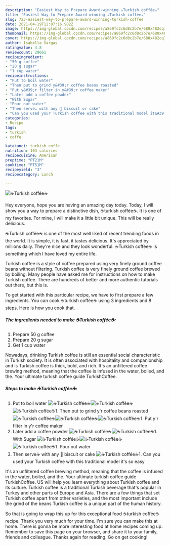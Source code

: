 ```yaml
---
description: "Easiest Way to Prepare Award-winning ☕Turkish coffée☕"
title: "Easiest Way to Prepare Award-winning ☕Turkish coffée☕"
slug: 723-easiest-way-to-prepare-award-winning-turkish-coffee
date: 2021-04-19T12:07:16.982Z
image: https://img-global.cpcdn.com/recipes/a869fc2c6d8c2b7e/680x482cq70/turkish-coffee-recipe-main-photo.jpg
thumbnail: https://img-global.cpcdn.com/recipes/a869fc2c6d8c2b7e/680x482cq70/turkish-coffee-recipe-main-photo.jpg
cover: https://img-global.cpcdn.com/recipes/a869fc2c6d8c2b7e/680x482cq70/turkish-coffee-recipe-main-photo.jpg
author: Isabella Vargas
ratingvalue: 4.8
reviewcount: 29661
recipeingredient:
- "50 g coffee"
- "20 g sugar"
- "1 cup water"
recipeinstructions:
- "Put to boil water"
- "Then put to grind y&#39;r coffee beans roasted"
- "Put y&#39;r filter in y&#39;r coffee maker"
- "Later add a coffee powder"
- "With Sugar"
- "Pour out water"
- "Then serve☕ with any 🍪 biscuit or cake"
- "Can you used your Turkish coffee with this traditional model it&#39;s so easy"
categories:
- Recipe
tags:
- turkish
- coffe

katakunci: turkish coffe 
nutrition: 103 calories
recipecuisine: American
preptime: "PT21M"
cooktime: "PT51M"
recipeyield: "3"
recipecategory: Lunch

---
```



![☕Turkish coffée☕](https://img-global.cpcdn.com/recipes/a869fc2c6d8c2b7e/680x482cq70/turkish-coffee-recipe-main-photo.jpg)

Hey everyone, hope you are having an amazing day today. Today, I will show you a way to prepare a distinctive dish, ☕turkish coffée☕. It is one of my favorites. For mine, I will make it a little bit unique. This will be really delicious.

☕Turkish coffée☕ is one of the most well liked of recent trending foods in the world. It is simple, it is fast, it tastes delicious. It's appreciated by millions daily. They're nice and they look wonderful. ☕Turkish coffée☕ is something which I have loved my entire life.

Turkish coffee is a style of coffee prepared using very finely ground coffee beans without filtering. Turkish coffee is very finely ground coffee brewed by boiling. Many people have asked me for instructions on how to make Turkish coffee. There are hundreds of better and more authentic tutorials out there, but this is.


To get started with this particular recipe, we have to first prepare a few ingredients. You can cook ☕turkish coffée☕ using 3 ingredients and 8 steps. Here is how you cook that.

<!--inarticleads1-->

##### The ingredients needed to make ☕Turkish coffée☕:

1. Prepare 50 g coffee
1. Prepare 20 g sugar
1. Get 1 cup water


Nowadays, drinking Turkish coffee is still an essential social characteristic in Turkish society. It is often associated with hospitality and companionship and is Turkish coffee is thick, bold, and rich. It&#39;s an unfiltered coffee brewing method, meaning that the coffee is infused in the water, boiled, and the. Your ultimate turkish coffee guide TurkishCoffee. 

<!--inarticleads2-->

##### Steps to make ☕Turkish coffée☕:

1. Put to boil water
<img src="https://img-global.cpcdn.com/steps/9995be7522a474d6/160x128cq70/turkish-coffee-recipe-step-1-photo.jpg" alt="☕Turkish coffée☕"><img src="https://img-global.cpcdn.com/steps/2a39c133893d9ef8/160x128cq70/turkish-coffee-recipe-step-1-photo.jpg" alt="☕Turkish coffée☕"><img src="https://img-global.cpcdn.com/steps/aab8f80c566e83db/160x128cq70/turkish-coffee-recipe-step-1-photo.jpg" alt="☕Turkish coffée☕">1. Then put to grind y&#39;r coffee beans roasted
<img src="https://img-global.cpcdn.com/steps/fe685b24988d6d53/160x128cq70/turkish-coffee-recipe-step-2-photo.jpg" alt="☕Turkish coffée☕"><img src="https://img-global.cpcdn.com/steps/c7cebd52c24fef94/160x128cq70/turkish-coffee-recipe-step-2-photo.jpg" alt="☕Turkish coffée☕"><img src="https://img-global.cpcdn.com/steps/61163b35b29e606a/160x128cq70/turkish-coffee-recipe-step-2-photo.jpg" alt="☕Turkish coffée☕">1. Put y&#39;r filter in y&#39;r coffee maker
1. Later add a coffee powder
<img src="//assets-global.cpcdn.com/assets/icons/button_play-2c75c40dde080a61004c1f40b05d8f140eaff45d7e9e6481dc71c63d2e7c4909.png" alt="☕Turkish coffée☕"><img src="//assets-global.cpcdn.com/assets/icons/button_play-2c75c40dde080a61004c1f40b05d8f140eaff45d7e9e6481dc71c63d2e7c4909.png" alt="☕Turkish coffée☕">1. With Sugar
<img src="//assets-global.cpcdn.com/assets/icons/button_play-2c75c40dde080a61004c1f40b05d8f140eaff45d7e9e6481dc71c63d2e7c4909.png" alt="☕Turkish coffée☕"><img src="//assets-global.cpcdn.com/assets/icons/button_play-2c75c40dde080a61004c1f40b05d8f140eaff45d7e9e6481dc71c63d2e7c4909.png" alt="☕Turkish coffée☕"><img src="//assets-global.cpcdn.com/assets/icons/button_play-2c75c40dde080a61004c1f40b05d8f140eaff45d7e9e6481dc71c63d2e7c4909.png" alt="☕Turkish coffée☕">1. Pour out water
1. Then serve☕ with any 🍪 biscuit or cake
<img src="//assets-global.cpcdn.com/assets/icons/button_play-2c75c40dde080a61004c1f40b05d8f140eaff45d7e9e6481dc71c63d2e7c4909.png" alt="☕Turkish coffée☕">1. Can you used your Turkish coffee with this traditional model it&#39;s so easy


It&#39;s an unfiltered coffee brewing method, meaning that the coffee is infused in the water, boiled, and the. Your ultimate turkish coffee guide TurkishCoffee. US will help you learn everything about Turkish coffee and its culture. Turkish coffee is a traditional Turkish beverage that&#39;s popular in Turkey and other parts of Europe and Asia. There are a few things that set Turkish coffee apart from other varieties, and the most important include the grind of the beans Turkish coffee is a unique part of the human history. 

So that is going to wrap this up for this exceptional food ☕turkish coffée☕ recipe. Thank you very much for your time. I'm sure you can make this at home. There is gonna be more interesting food at home recipes coming up. Remember to save this page on your browser, and share it to your family, friends and colleague. Thanks again for reading. Go on get cooking!
